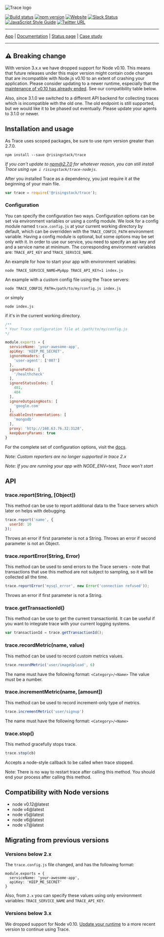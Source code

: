 ![Trace logo](https://s3-eu-west-1.amazonaws.com/risingstack-resources/trace_by_risingstack.png)

[![Build status](https://img.shields.io/circleci/project/github/RisingStack/trace-nodejs.svg)](https://circleci.com/gh/RisingStack/trace-nodejs)
[![npm version](https://img.shields.io/npm/v/@risingstack/trace.svg)](https://www.npmjs.com/package/@risingstack/trace)
[![Website](https://img.shields.io/website-up-down-green-red/https/trace.risingstack.com.svg)](https://trace.risingstack.com)
[![Slack Status](https://trace-slack.risingstack.com/badge.svg)](https://trace-slack.risingstack.com)
[![JavaScript Style Guide](https://img.shields.io/badge/code%20style-standard-brightgreen.svg)](http://standardjs.com/)
[![Twitter URL](https://img.shields.io/twitter/url/https/trace.risingstack.com.svg?style=social)](https://twitter.com/TraceAPM)
***
[App](https://trace.risingstack.com/app) | [Documentation](https://trace-docs.risingstack.com/) | [Status page](https://trace-status.risingstack.com/) | [Case study](https://blog.risingstack.com/case-study-node-js-memory-leak-in-ghost/)
***

## ⚠️ Breaking change

With version 3.x.x we have dropped support for Node v0.10. This means that
future releases under this major version might contain code changes that are
incompatible with Node.js v0.10 to an extent of crashing your application.
Please consider updating to a newer runtime, especially that the 
[maintenance of v0.10 has already ended](node-lts). See our compatibility table
below.

Also, since 3.1.0 we switched to a different API backend for collecting traces
which is incompatible with the old one. The old endpoint is still supported, but
we would like it to be phased out eventually. Please update your agents to
3.1.0 or newer.

## Installation and usage

As Trace uses scoped packages, be sure to use npm version greater than 2.7.0.

```
npm install --save @risingstack/trace
```

*If you can't update to npm@2.7.0 for whatever reason, you can still install Trace using `npm i risingstack/trace-nodejs`.*

After you installed Trace as a dependency, you just require it at the beginning of your main file.
```javascript
var trace = require('@risingstack/trace');
```

### Configuration

You can specify the configuration two ways. Configuration options can be set via environment variables or using a config module. We look for a config module named `trace.config.js` at your current working directory by default, which can be overridden with the `TRACE_CONFIG_PATH` environment variable. Having a config module is optional, but some options may be set only with it. In order to use our service, you need to specify an api key and and a service name at minimum. The corresponding environment variables are: `TRACE_API_KEY` and `TRACE_SERVICE_NAME`.

An example for how to start your app with environment variables:

```
node TRACE_SERVICE_NAME=MyApp TRACE_API_KEY=1 index.js
```

An example with a custom config file using the Trace servers:

```
node TRACE_CONFIG_PATH=/path/to/my/config.js index.js
```

or simply


```
node index.js
```

if it's in the current working directory.

```javascript
/**
* Your Trace configuration file at /path/to/my/config.js
*/

module.exports = {
  serviceName: 'your-awesome-app',
  apiKey: 'KEEP_ME_SECRET',
  ignoreHeaders: {
    'user-agent': ['007']
  },
  ignorePaths: [
    '/healthcheck'
  ],
  ignoreStatusCodes: [
    401,
    404
  ],
  ignoreOutgoingHosts: [
    'google.com'
  ],
  disableInstrumentations: [
    'mongodb'
  ],
  proxy: 'http://168.63.76.32:3128',
  keepQueryParams: true
}
```

For the complete set of configuration options, visit the [docs](https://trace-docs.risingstack.com/docs/advanced-usage#section-available-options).

*Note: Custom reporters are no longer supported in trace 2.x*

*Note: If you are running your app with NODE_ENV=test, Trace won't start*

## API

### trace.report(String, [Object])

This method can be use to report additional data to the Trace servers which later on helps with debugging.

```javascript
trace.report('name', {
  userId: 10
});
```

Throws an error if first parameter is not a String.
Throws an error if second parameter is not an Object.

### trace.reportError(String, Error)

This method can be used to send errors to the Trace servers - note that transactions that use
this method are not subject to sampling, so it will be collected all the time.

```javascript
trace.reportError('mysql_error', new Error('connection refused'));
```

Throws an error if first parameter is not a String.

### trace.getTransactionId()

This method can be use to get the current transactionId. It can be useful if you want to integrate trace with your
current logging systems.

```javascript
var transactionId = trace.getTransactionId();
```

### trace.recordMetric(name, value)

This method can be used to record custom metrics values.

```javascript
trace.recordMetric('user/imageUpload', 6)
```

The name must have the following format: `<Category>/<Name>`
The value must be a number.

### trace.incrementMetric(name, [amount])

This method can be used to record increment-only type of metrics.

```javascript
trace.incrementMetric('user/signup')
```

The name must have the following format: `<Category>/<Name>`

### trace.stop()

This method gracefully stops trace.

```javascript
trace.stop(cb)
```
Accepts a node-style callback to be called when trace stopped.

Note: There is no way to restart trace after calling this method. You should end your process after calling this
method.

## Compatibility with Node versions

* node v0.12@latest
* node v4@latest
* node v5@latest
* node v6@latest
* node v7@latest

## Migrating from previous versions

### Versions below 2.x

The `trace.config.js` file changed, and has the following format:

```
module.exports = {
  serviceName: 'your-awesome-app',
  apiKey: 'KEEP_ME_SECRET'
}
```

Also, from `2.x` you can specify these values using only environment variables: `TRACE_SERVICE_NAME` and `TRACE_API_KEY`.

### Versions below 3.x

We dropped support for Node v0.10. [Update your runtime](node) to a more recent version to continue using Trace.

[node]: https://nodejs.org/en/
[node-lts]: https://github.com/nodejs/LTS#lts-schedule
